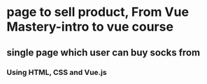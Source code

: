 # page to sell product, From Vue Mastery-intro to vue course
## single page which user can buy socks from
### Using HTML, CSS and Vue.js
